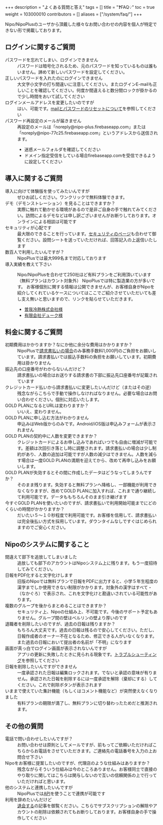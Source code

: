 +++
description = "よくある質問と答え"
tags = []
title = "❓FAQ💡"
toc = true
weight = 103000010
contributors = []
aliases = ["/system/faq/"]
+++


Nipo/NipoPlusのユーザから頂戴した様々なお問い合わせの内容を個人が特定できない形で掲載しております。  

## ログインに関するご質問

<dl class="faq">
<dt>パスワードを忘れてしまい、ログインできません</dt>
<dd>パスワードは暗号化されるため、元のパスワードを知っているものは誰もいません。諦めて新しいパスワードを設定してください。</dd>
<dt>正しいパスワードを入れたのにログインできません</dt>
<dd>大文字小文字の打ち間違いに注意してください。またログインE-mailも正しいことを確認してください。何度か間違えると数分間ロックが掛かるので少し時間をおいて試してください</dd>
<dt>ログインメールアドレスを変更したいのですが</dt>
<dd>はい、可能です。<a href="docs/manual/account/email/">mailとパスワードのリセットについて</a>を参照してください</dd>
<dt>パスワード再設定のメールが届きません</dt>
<dd><div>再設定のメールは「noreply@nipo-plus.firebaseapp.com」または「noreply@nipo-77c25.firebaseapp.com」というアドレスから送信されます。<ul style="display:block"><li>迷惑メールフォルダを確認してください</li><li>ドメイン指定受信をしている場合firebaseapp.comを受信できるように設定してください</li></ul></div></dd>
</dl>



## 導入に関するご質問



<dl class="faq">
<dt>導入に向けて体験版を使ってみたいんですが</dt>
<dd>ぜひお試しください。ワンクリックで無料体験できます。</dd>
<dt>デモ（デモンストレーション）を見ることはできますか？</dt>
<dd>実際に触れて動かせる環境があるので是非ご自身の手で触れてみてください。訪問によるデモなどは申し訳ございませんがお断りしております。オンラインによる相談は可能です</dd>
<dt>セキュリティが心配です</dt>
<dd>最大限のできることを行っています。<a href="/docs/system/security/">セキュリティのページ</a>も合わせて御覧ください。設問シートを送っていただければ、回答記入の上返信いたします</dd>
<dt>数百人で利用したいんですが？</dt>
<dd>NipoPlusでは最大999名まで対応しております</dd>
<dt>導入実績を教えて下さい</dt>
<dd>
<div>

Nipo/NipoPlusを合わせて250社ほど有料プランをご利用頂いています（無料プランはカウント対象外）
NipoPlusでは特に製造業の方が多いです。
お客様個別に関する情報は公開できませんが、お客様自身がNipoを紹介してくれているケースについてはここでご紹介させていただいても差し支え無いと思いますので、リンクを貼らせていただきます。
<ul>
<li><a href="https://www.sogareinetsu.com/worklog/nipo/">曽我冷熱株式会社様</a></li>
<li><a href="https://ameblo.jp/dukeblog-life/entry-12452375114.html">有限会社デューク様</a></li>
</ul>
</div>
</dd>
</dl>

## 料金に関するご質問


<dl class="faq">
<dt>初期費用はかかりますか？なにか他に余分な費用はかかりますか？</dt>
<dd>NipoPlusで<a href="/docs/price/invoice/">請求書払いの場合</a>のみ事務手数料1,000円のご負担をお願いしています。請求書払いでは振込手数料の負担をお願いしています。初期費用は掛かりません</dd>
<dt>振込先の口座番号がわからないんだけど？</dt>
<dd>請求書払いの場合はお送りする請求書の下部に振込先口座番号が記載されています</dd>
<dt>クレジットカード払いから請求書払いに変更したいんだけど（またはその逆）</dt>
<dd>残念ながらこちらで手動で操作しなければなりません。必要な場合はお問い合わせください。個別に対応いたします。</dd>
<dt>GOLD PLANになるとURLは変わりますか？</dt>
<dd>いいえ、変わりません。</dd>
<dt>GOLD PLANに申し込む方法がわかりません</dt>
<dd>申込みはWeb版からのみです。Android/iOS版は申込みフォームが表示されません</dd>
<dt>GOLD PLANの契約中に人数を変更できますか？</dt>
<dd>クレジットカードによるお申し込みであればいつでも自由に増減が可能です。差額は次回引き落とし時に調整されます。請求書払いの場合は少し制約があり、人数の追加は可能ですが人数の減少はできません。人数を減らす場合は一度GOLD PLANの満期を迎えてから、改めて再申し込みをお願いします。</dd>
<dt>GOLD PLANが失効するとその間に作成したデータはどうなってしまうんですか？</dt>
<dd>そのまま残ります。失効すると無料プランへ降格し、一部機能が利用できなくなりますが、改めてGOLD PLANに加入すれば、これまで通り継続して利用可能です。データももちろんそのまま引き継げます</dd>
<dt>今すぐGOLD PLANを使いたいのですが、請求書払いで利用開始可能までにどのくらいの時間がかかりますか？</dt>
<dd>だいたい５〜１０秒程度で利用可能です。お客様を信用して、請求書払いは完全後払い方式を採用しています。ダウンタイムなしですぐはじめられますのでご安心ください。</dd>
</dl>


## Nipoのシステムに関すること


<dl class="faq">
<dt>間違えて部下を追放してしまいました</dt>
<dd>追放しても部下のアカウントはNipoシステム上に残ります。もう一度招待してみてください。</dd>
<dt>日報をPDF化すると文字化けします</dt>
<dd>旧版のNipoでは無料プランで日報をPDFに出力すると、小学５年生程度の漢字までしか使用できない制限がかかります。対象外の漢字はすべて・（なかぐろ）で表示され、これを文字化けと勘違いされている可能性があります。</dd>
<dt>複数のグループを後からまとめることはできますか？</dt>
<dd>セキュリティ上、Nipoの仕組み上、不可能です。今後のサポート予定もありません。グループ間の壁はベルリンの壁より厚いのです</dd>
<dt>退職者を削除したいのですが、過去の日報は残りますか？</dt>
<dd>もちろん大丈夫です。過去の日報は残るので安心してください。ただし、日報作成者のオーナー不在となるため、修正できる人がいなくなります。また過去の日報において提出者の名前が「不明」になります</dd>
<dt>画面が真っ白でログイン画面が表示されないんですが</dt>
<dd>アプリの更新に失敗したときに見られる現象です。<a href="/docs/system/fix/">トラブルシューティング</a>を参照してください</dd>
<dt>日報を削除したいんですができません</dt>
<dd>一度承認された日報は編集ロックされます。でないと承認の意味が有りません。承認された日報を削除するには一度承認を解除（棄却にする）してください。これで削除ボタンが表示されます</dd>
<dt>いままで使えていた集計機能（もしくはコメント機能など）が突然使えなくなりました</dt>
<dd>有料プランの期限が満了し、無料プランに切り替わったためだと推測されます。</dd>
</dl>




## その他の質問



<dl class="faq">
<dt>電話で問い合わせしたいんですが？</dt>
<dd>お問い合わせは原則としてメールですが、前もってご依頼いただければこちらからお電話をさせていただきます。ご連絡先の電話番号を入力の上お問合せ下さい</dd>
<dt>Nipoをお客様に提案したいのですが、代理店のような仕組みはありますか？</dt>
<dd>残念ながらそういう仕組みは今のところありません。お客様同士で直接のやり取りに関してはこちらは関与しないので互いの信頼関係の上で行っていただければと思います。</dd>
<dt>他のシステムと連携したいんですが</dt>
<dd>NipoPlusでは<a href="/docs/manual/api/">API</a>を使うことで連携が可能です</dd>
<dt>利用を辞めたいんだけど</dt>
<dd><a href="/docs/manual/remove/org/">退会する</a>の記事を御覧ください。こちらでサブスクリプションの解除やアカウントの削除は依頼されてもお断りしております。お客様自身の手で操作してください</dd>
</dl>
